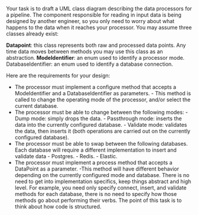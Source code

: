 Your task is to draft a UML class diagram describing the data processors for a pipeline. The component responsible for reading in input data is being designed by another engineer, so you only need to worry about what happens to the data when it reaches your processor. You may assume three classes already exist:

**Datapoint**: this class represents both raw and processed data points. Any time data moves between methods you may use this class as an abstraction.
**ModeIdentifier**: an enum used to identify a processor mode.
DatabaseIdentifier: an enum used to identify a database connection.

Here are the requirements for your design:

- The processor must implement a configure method that accepts a ModeIdentifier and a DatabaseIdentifier as parameters.
        - This method is called to change the operating mode of the processor, and/or select the current database.
- The processor must be able to change between the following modes:
        - Dump mode: simply drops the data.
        - Passthrough mode: inserts the data into the currently configured database.
        - Validate mode: validates the data, then inserts it (both operations are carried out on the currently configured database).
- The processor must be able to swap between the following databases. Each database will require a different implementation to insert and validate data
        - Postgres.
        - Redis.
        - Elastic.
- The processor must implement a process method that accepts a DataPoint as a parameter.
        -This method will have different behavior depending on the currently configured mode and database.
There is no need to get into implementation specifics, keep things abstract and high level. For example, you need only specify connect, insert, and validate methods for each database, there is no need to specify how those methods go about performing their verbs. The point of this task is to think about how code is structured. 